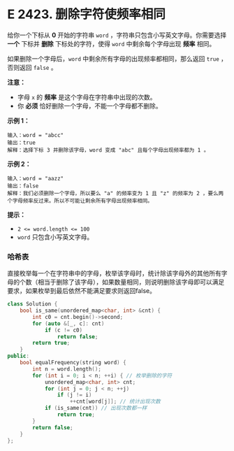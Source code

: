 # E 2423. 删除字符使频率相同

给你一个下标从 **0** 开始的字符串 `word` ，字符串只包含小写英文字母。你需要选择 **一个** 下标并 **删除** 下标处的字符，使得 `word` 中剩余每个字母出现 **频率** 相同。

如果删除一个字母后，`word` 中剩余所有字母的出现频率都相同，那么返回 `true` ，否则返回 `false` 。

**注意：**

- 字母 `x` 的 **频率** 是这个字母在字符串中出现的次数。
- 你 **必须** 恰好删除一个字母，不能一个字母都不删除。

 

**示例 1：**

```
输入：word = "abcc"
输出：true
解释：选择下标 3 并删除该字母，word 变成 "abc" 且每个字母出现频率都为 1 。
```

**示例 2：**

```
输入：word = "aazz"
输出：false
解释：我们必须删除一个字母，所以要么 "a" 的频率变为 1 且 "z" 的频率为 2 ，要么两个字母频率反过来。所以不可能让剩余所有字母出现频率相同。
```

 

**提示：**

- `2 <= word.length <= 100`
- `word` 只包含小写英文字母。



### 哈希表

直接枚举每一个在字符串中的字母，枚举该字母时，统计除该字母外的其他所有字母的个数（相当于删除了该字母），如果数量相同，则说明删除该字母即可以满足要求，如果枚举到最后依然不能满足要求则返回false。

```cpp
class Solution {
    bool is_same(unordered_map<char, int> &cnt) {
        int c0 = cnt.begin()->second;
        for (auto &[_, c]: cnt)
            if (c != c0)
                return false;
        return true;
    }
public:
    bool equalFrequency(string word) {
        int n = word.length();
        for (int i = 0; i < n; ++i) { // 枚举删除的字符
            unordered_map<char, int> cnt;
            for (int j = 0; j < n; ++j)
                if (j != i)
                    ++cnt[word[j]]; // 统计出现次数
            if (is_same(cnt)) // 出现次数都一样
                return true;
        }
        return false;
    }
};
```

